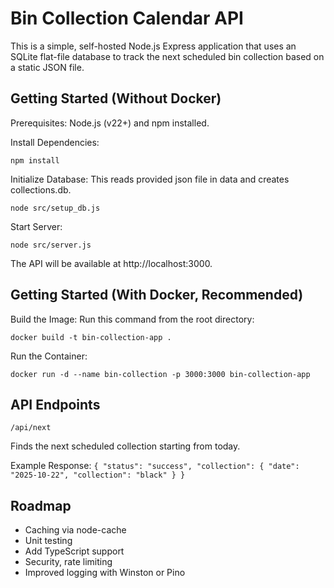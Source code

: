 # Bin Collection Calendar API

This is a simple, self-hosted Node.js Express application that uses an SQLite flat-file database to track the next scheduled bin collection based on a static JSON file.

## Getting Started (Without Docker)

Prerequisites: Node.js (v22+) and npm installed.

Install Dependencies:

`npm install`

Initialize Database: This reads provided json file in data and creates collections.db.

`node src/setup_db.js`

Start Server:

`node src/server.js`

The API will be available at http://localhost:3000.

## Getting Started (With Docker, Recommended)

Build the Image: Run this command from the root directory:

`docker build -t bin-collection-app .`

Run the Container:

`docker run -d --name bin-collection -p 3000:3000 bin-collection-app`

## API Endpoints

`/api/next`

Finds the next scheduled collection starting from today.

Example Response: `{ "status": "success", "collection": { "date": "2025-10-22", "collection": "black" } }`

## Roadmap

* Caching via node-cache
* Unit testing
* Add TypeScript support
* Security, rate limiting
* Improved logging with Winston or Pino
